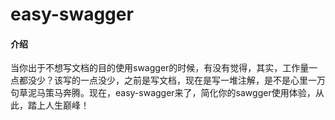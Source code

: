 # easy-swagger

#### 介绍
当你出于不想写文档的目的使用swagger的时候，有没有觉得，其实，工作量一点都没少？该写的一点没少，之前是写文档，现在是写一堆注解，是不是心里一万句草泥马策马奔腾。现在，easy-swagger来了，简化你的sawgger使用体验，从此，踏上人生巅峰！


